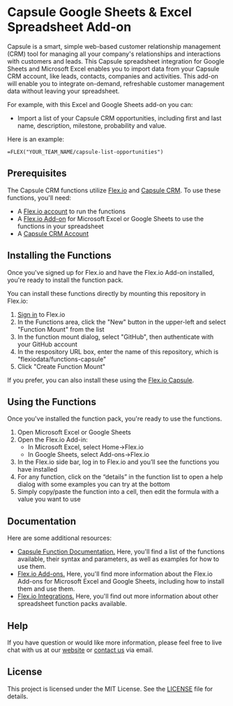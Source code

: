 # Capsule Google Sheets & Excel Spreadsheet Add-on

Capsule is a smart, simple web-based customer relationship management (CRM) tool for managing all your company's relationships and interactions with customers and leads. This Capsule spreadsheet integration for Google Sheets and Microsoft Excel enables you to import data from your Capsule CRM account, like leads, contacts, companies and activities. This add-on will enable you to integrate on-demand, refreshable customer management data without leaving your spreadsheet.

For example, with this Excel and Google Sheets add-on you can:

* Import a list of your Capsule CRM opportunities, including first and last name, description, milestone, probability and value.

Here is an example:

```
=FLEX("YOUR_TEAM_NAME/capsule-list-opportunities")
```

## Prerequisites

The Capsule CRM functions utilize [Flex.io](https://www.flex.io) and [Capsule CRM](https://capsulecrm.com). To use these functions, you'll need:

* A [Flex.io account](https://www.flex.io/app/signup) to run the functions
* A [Flex.io Add-on](https://www.flex.io/add-ons) for Microsoft Excel or Google Sheets to use the functions in your spreadsheet
* A [Capsule CRM Account](https://capsulecrm.com/signup)

## Installing the Functions

Once you've signed up for Flex.io and have the Flex.io Add-on installed, you're ready to install the function pack.

You can install these functions directly by mounting this repository in Flex.io:

1. [Sign in](https://www.flex.io/app/signin) to Flex.io
2. In the Functions area, click the "New" button in the upper-left and select "Function Mount" from the list
3. In the function mount dialog, select "GitHub", then authenticate with your GitHub account
4. In the respository URL box, enter the name of this repository, which is "flexiodata/functions-capsule"
5. Click "Create Function Mount"

If you prefer, you can also install these using the [Flex.io Capsule](https://www.flex.io/integrations/capsule).

## Using the Functions

Once you've installed the function pack, you're ready to use the functions.

1. Open Microsoft Excel or Google Sheets
2. Open the Flex.io Add-in:
   - In Microsoft Excel, select Home->Flex.io
   - In Google Sheets, select Add-ons->Flex.io
3. In the Flex.io side bar, log in to Flex.io and you’ll see the functions you have installed
4. For any function, click on the “details” in the function list to open a help dialog with some examples you can try at the bottom
5. Simply copy/paste the function into a cell, then edit the formula with a value you want to use

## Documentation

Here are some additional resources:

* [Capsule Function Documentation.](https://www.flex.io/integrations/capsule#functions-and-syntax) Here, you'll find a list of the functions available, their syntax and parameters, as well as examples for how to use them.
* [Flex.io Add-ons.](https://www.flex.io/add-ons) Here, you'll find more information about the Flex.io Add-ons for Microsoft Excel and Google Sheets, including how to install them and use them.
* [Flex.io Integrations.](https://www.flex.io/integrations) Here, you'll find out more information about other spreadsheet function packs available.

## Help

If you have question or would like more information, please feel free to live chat with us at our [website](https://www.flex.io) or [contact us](https://www.flex.io/about#contact-us) via email.

## License

This project is licensed under the MIT License. See the [LICENSE](LICENSE) file for details.

